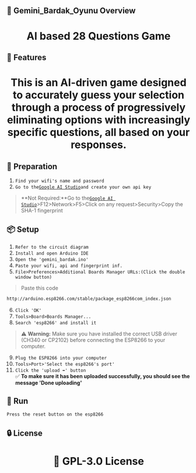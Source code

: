 <!-- Proje-Resmi -->

## 👀 Gemini_Bardak_Oyunu Overview  
<h1 align="center">AI based 28 Questions Game</h1>  


## 🚀 Features  
<h1 align="center">This is an AI-driven game designed to accurately guess your selection through a process of progressively eliminating options with increasingly specific questions, all based on your responses.</h1>  


## 🔎 Preparation
1. `Find your wifi's name and password`
2. `Go to the`[`Google AI Studio`](https://aistudio.google.com/app/api-keys)`and create your own api key`
> **Not Required:**Go to the[`Google AI Studio`](https://aistudio.google.com/app/api-keys)>F12>Network>F5>Click on any request>Security>Copy the SHA-1 fingerprint
   


## 📦 Setup 
1. `Refer to the circuit diagram`
2. `Install and open Arduino IDE`
3. `Open the 'gemini_bardak.ino'`
4. `Paste your wifi, api and fingerprint inf.`
5. `File>Preferences>Additional Boards Manager URLs:(Click the double window button)`
>Paste this code  
```bash
http://arduino.esp8266.com/stable/package_esp8266com_index.json
```
6. `Click 'OK'`  
7. `Tools>Board>Boards Manager...`  
8. `Search 'esp8266' and install it` 
> ⚠️ **Warning:** Make sure you have installed the correct USB driver (CH340 or CP2102) before connecting the ESP8266 to your computer.
9. `Plug the ESP8266 into your computer`  
10. `Tools>Port>'Select the esp8266's port'`
11. `Click the 'upload ➡️' button`  
✅ **To make sure it has been uploaded successfully, you should see the message 'Done uploading'**  


## 🎉 Run  
`Press the reset button on the esp8266`  


## 🔒 License  
<h1 align="center">📜 GPL-3.0 License</h1>  
